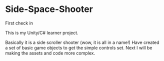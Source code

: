 # Side-Space-Shooter
First check in

This is my Unity/C# learner project.

Basically it is a side scroller shooter (wow, it is all in a name!)
Have created a set of basic game objects to get the simple controls set.
Next I will be making the assets and code more complex.

